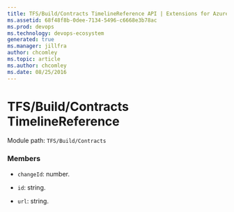 ```yaml
---
title: TFS/Build/Contracts TimelineReference API | Extensions for Azure DevOps Services
ms.assetid: 68f48f8b-0dee-7134-5496-c6668e3b78ac
ms.prod: devops
ms.technology: devops-ecosystem
generated: true
ms.manager: jillfra
author: chcomley
ms.topic: article
ms.author: chcomley
ms.date: 08/25/2016
---
```


# TFS/Build/Contracts TimelineReference

Module path: `TFS/Build/Contracts`


### Members

* `changeId`: number. 

* `id`: string. 

* `url`: string. 

